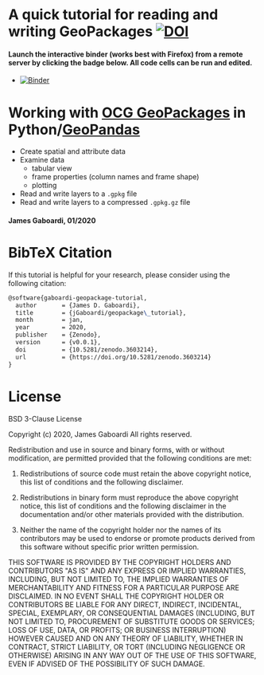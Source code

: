 # A quick tutorial for reading and writing GeoPackages [![DOI](https://zenodo.org/badge/232688553.svg)](https://zenodo.org/badge/latestdoi/232688553)
#### Launch the interactive binder (works best with Firefox) from a remote server by clicking the badge below. All code cells can be run and edited. 
 * [![Binder](https://mybinder.org/badge_logo.svg)](https://mybinder.org/v2/gh/jGaboardi/geopackage_tutorial/master?filepath=geopackage_in_python.ipynb)


# Working with [OCG GeoPackages](https://www.geopackage.org) in Python/[GeoPandas](http://geopandas.org)
 * Create spatial and attribute data
 * Examine data
   * tabular view
   * frame properties (column names and frame shape)
   * plotting
 * Read and write layers to a `.gpkg` file
 * Read and write layers to a compressed `.gpkg.gz` file
 
#### James Gaboardi, 01/2020


# BibTeX Citation

If this tutorial is helpful for your research, please consider using the following citation:

```tex
@software{gaboardi-geopackage-tutorial,
  author       = {James D. Gaboardi},
  title        = {jGaboardi/geopackage\_tutorial},
  month        = jan,
  year         = 2020,
  publisher    = {Zenodo},
  version      = {v0.0.1},
  doi          = {10.5281/zenodo.3603214},
  url          = {https://doi.org/10.5281/zenodo.3603214}
}
```



# License

BSD 3-Clause License

Copyright (c) 2020, James Gaboardi
All rights reserved.

Redistribution and use in source and binary forms, with or without
modification, are permitted provided that the following conditions are met:

1. Redistributions of source code must retain the above copyright notice, this
   list of conditions and the following disclaimer.

2. Redistributions in binary form must reproduce the above copyright notice,
   this list of conditions and the following disclaimer in the documentation
   and/or other materials provided with the distribution.

3. Neither the name of the copyright holder nor the names of its
   contributors may be used to endorse or promote products derived from
   this software without specific prior written permission.

THIS SOFTWARE IS PROVIDED BY THE COPYRIGHT HOLDERS AND CONTRIBUTORS "AS IS"
AND ANY EXPRESS OR IMPLIED WARRANTIES, INCLUDING, BUT NOT LIMITED TO, THE
IMPLIED WARRANTIES OF MERCHANTABILITY AND FITNESS FOR A PARTICULAR PURPOSE ARE
DISCLAIMED. IN NO EVENT SHALL THE COPYRIGHT HOLDER OR CONTRIBUTORS BE LIABLE
FOR ANY DIRECT, INDIRECT, INCIDENTAL, SPECIAL, EXEMPLARY, OR CONSEQUENTIAL
DAMAGES (INCLUDING, BUT NOT LIMITED TO, PROCUREMENT OF SUBSTITUTE GOODS OR
SERVICES; LOSS OF USE, DATA, OR PROFITS; OR BUSINESS INTERRUPTION) HOWEVER
CAUSED AND ON ANY THEORY OF LIABILITY, WHETHER IN CONTRACT, STRICT LIABILITY,
OR TORT (INCLUDING NEGLIGENCE OR OTHERWISE) ARISING IN ANY WAY OUT OF THE USE
OF THIS SOFTWARE, EVEN IF ADVISED OF THE POSSIBILITY OF SUCH DAMAGE.



